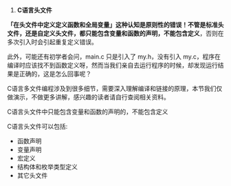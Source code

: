 1. **C语言头文件**

   

**「在头文件中定义定义函数和全局变量」这种认知是原则性的错误！**不管是标准头文件，还是自定义头文件，都只能包**含变量和函数的声明，不能包含定义**，否则在多次引入时会引起重复定义错误。

此外，可能还有初学者会问，main.c 只是引入了 my.h，没有引入 my.c，程序在编译时应该找不到函数定义呀，然而当我们亲自去运行程序的时候，却发现运行结果是正确的，这是怎么回事呢？

 C语言多文件编程涉及到很多细节，需要深入理解编译和链接的原理，本节我们仅做演示，不做更多讲解，感兴趣的读者请自行查阅相关资料。



C语言头文件中只能包含变量和函数的声明的，不能包含定义



C语言头文件可以包括:



- 函数声明
- 变量声明
- 宏定义
- 结构体和枚举类型定义
- 其它头文件



